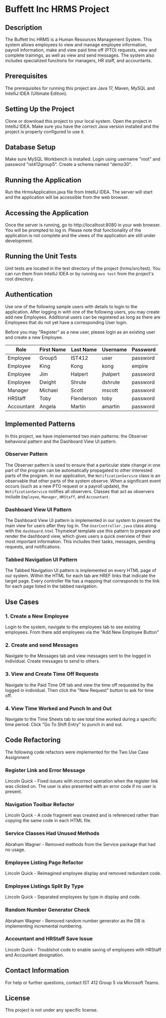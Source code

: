 # Buffett Inc HRMS Project

## Description
The Buffett Inc HRMS is a Human Resources Management System. This system allows employees to view and manage employee information, payroll information, make and view paid time off (PTO) requests, view and complete trainings, as well as view and send messages. The system also includes specialized functions for managers, HR staff, and accountants.

## Prerequisites
The prerequisites for running this project are Java 17, Maven, MySQL and IntelliJ IDEA (Ultimate Edition).

## Setting Up the Project
Clone or download this project to your local system. Open the project in IntelliJ IDEA. Make sure you have the correct Java version installed and the project is properly configured to use it.

## Database Setup
Make sure MySQL Workbench is installed. Login using username "root" and password "ist412group5". Create a schema named "demo30".

## Running the Application
Run the HrmsApplication.java file from IntelliJ IDEA. The server will start and the application will be accessible from the web browser.

## Accessing the Application
Once the server is running, go to http://localhost:8080 in your web browser. You will be prompted to log in. Please note that functionality of the application is not complete and the views of the application are still under development.

## Running the Unit Tests
Unit tests are located in the test directory of the project (hrms/src/test). You can run them from IntelliJ IDEA or by running `mvn test` from the project's root directory.

## Authentication
Use one of the following sample users with details to login to the application. After logging in with one of the following users, you may create add new Employees. Additional users can be registered as long as there are Employees that do not yet have a corresponding User login. 

Before you may "Register" as a new user, please login as an existing user and create a new Employee.

| Role | First Name | Last Name | Username | Password |
|-------- | -------- | -------- | -------- | -------- |
| Employee | Group5 | IST412 | user | password |
| Employee | King | Kong | kong | empire |
| Employee | Jim | Halpert | jhalpert | password |
| Employee | Dwight | Shrute | dshrute | password |
| Manager | Michael | Scott | mscott | password |
| HRStaff | Toby | Flenderson | toby | password |
| Accountant | Angela | Martin | amartin | password |

## Implemented Patterns
In this project, we have implemented two main patterns: the Observer behavioral pattern and the Dashboard View UI pattern.

### Observer Pattern
The Observer pattern is used to ensure that a particular state change in one part of the program can be automatically propagated to other interested parts of the program. In our application, the `NotificationService` class is an observable that other parts of the system observe. When a significant event occurs (such as a new PTO request or a payroll update), the `NotificationService` notifies all observers. Classes that act as observers include `Employee`, `Manager`, `HRStaff`, and `Accountant`.

### Dashboard View UI Pattern
The Dashboard View UI pattern is implemented in our system to present the main view for users after they log in. The `UserController.java` class along with the `dashboard.html` Thymeleaf template use this pattern to prepare and render the dashboard view, which gives users a quick overview of their most important information. This includes their tasks, messages, pending requests, and notifications.

### Tabbed Navigation UI Pattern
The Tabbed Navigation UI pattern is implemented on every HTML page of our system.  Within the HTML for each tab are HREF links that indicate the target page.  Every controller file has a mapping that corresponds to the link for each page listed in the tabbed navigation.

## Use Cases

### 1.  Create a New Employee
Login to the system, navigate to the employees tab to see existing employees.  From there add employees via the "Add New Employee Button"

### 2. Create and send Messages
Navigate to the Messages tab and view messages sent to the logged in individual.  Create messages to send to others.

### 3. View and Create Time Off Requests
Navigate to the Paid Time Off tab and view the time off requested by the logged in individual.  Then click the "New Request" button to ask for time off.

### 4. View Time Worked and Punch In and Out
Navigate to the Time Sheets tab to see total time worked during a specific time period.  Click "Go To Shift Entry" to punch in and out.

## Code Refactoring
The following code refactors were implemented for the Two Use Case Assignment

### Register Link and Error Message
Lincoln Quick - Fixed issues with incorrect operation when the register link was clicked on.  The user is also presented with an error code if no user is present.

### Navigation Toolbar Refactor
Lincoln Quick - A code fragment was created and is referenced rather than copying the same code in each HTML file.

### Service Classes Had Unused Methods
Abraham Wagner - Removed methods from the Service package that had no usage.

### Employee Listing Page Refactor
Lincoln Quick - Reimagined employee display and removed redundant code.

### Employee Listings Split By Type
Lincoln Quick - Separated employees by type in display and code.

### Random Number Generator Check
Abraham Wagner - Removed random number generator as the DB is implementing incremental numbering.

### Accountant and HRStaff Save Issue
Lincoln Quick - Troublshot code to enable saving of employees with HRStaff and Accountant designation.

## Contact Information
For help or further questions, contact IST 412 Group 5 via Microsoft Teams.

## License
This project is not under any specific license.
